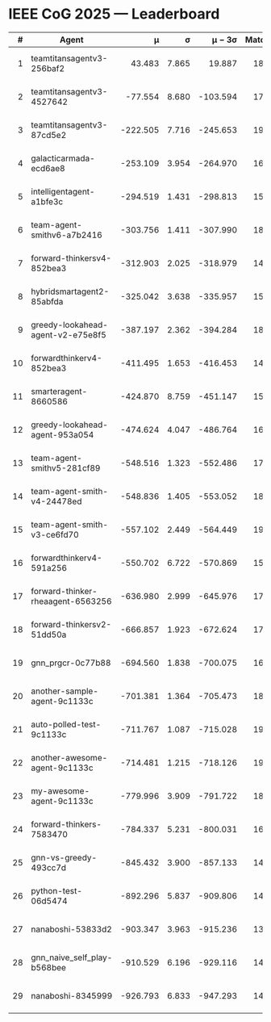 # IEEE CoG 2025 — Leaderboard

| # | Agent | μ | σ | μ − 3σ | Matches | Updated |
|---:|---|---:|---:|---:|---:|---|
| 1 | teamtitansagentv3-256baf2 | 43.483 | 7.865 | 19.887 | 18176 | 2025-08-24 07:49 |
| 2 | teamtitansagentv3-4527642 | -77.554 | 8.680 | -103.594 | 17990 | 2025-08-24 07:49 |
| 3 | teamtitansagentv3-87cd5e2 | -222.505 | 7.716 | -245.653 | 19226 | 2025-08-24 07:49 |
| 4 | galacticarmada-ecd6ae8 | -253.109 | 3.954 | -264.970 | 16760 | 2025-08-24 07:49 |
| 5 | intelligentagent-a1bfe3c | -294.519 | 1.431 | -298.813 | 15335 | 2025-08-24 07:49 |
| 6 | team-agent-smithv6-a7b2416 | -303.756 | 1.411 | -307.990 | 18280 | 2025-08-24 07:49 |
| 7 | forward-thinkersv4-852bea3 | -312.903 | 2.025 | -318.979 | 14784 | 2025-08-24 07:49 |
| 8 | hybridsmartagent2-85abfda | -325.042 | 3.638 | -335.957 | 15296 | 2025-08-24 07:49 |
| 9 | greedy-lookahead-agent-v2-e75e8f5 | -387.197 | 2.362 | -394.284 | 18488 | 2025-08-24 07:49 |
| 10 | forwardthinkerv4-852bea3 | -411.495 | 1.653 | -416.453 | 14778 | 2025-08-24 07:49 |
| 11 | smarteragent-8660586 | -424.870 | 8.759 | -451.147 | 15136 | 2025-08-24 07:49 |
| 12 | greedy-lookahead-agent-953a054 | -474.624 | 4.047 | -486.764 | 16928 | 2025-08-24 07:49 |
| 13 | team-agent-smithv5-281cf89 | -548.516 | 1.323 | -552.486 | 17800 | 2025-08-24 07:49 |
| 14 | team-agent-smith-v4-24478ed | -548.836 | 1.405 | -553.052 | 18640 | 2025-08-24 07:49 |
| 15 | team-agent-smith-v3-ce6fd70 | -557.102 | 2.449 | -564.449 | 19200 | 2025-08-24 07:49 |
| 16 | forwardthinkerv4-591a256 | -550.702 | 6.722 | -570.869 | 15011 | 2025-08-24 07:49 |
| 17 | forward-thinker-rheaagent-6563256 | -636.980 | 2.999 | -645.976 | 17264 | 2025-08-24 07:49 |
| 18 | forward-thinkersv2-51dd50a | -666.857 | 1.923 | -672.624 | 17404 | 2025-08-24 07:49 |
| 19 | gnn_prgcr-0c77b88 | -694.560 | 1.838 | -700.075 | 16060 | 2025-08-24 07:49 |
| 20 | another-sample-agent-9c1133c | -701.381 | 1.364 | -705.473 | 18140 | 2025-08-24 07:49 |
| 21 | auto-polled-test-9c1133c | -711.767 | 1.087 | -715.028 | 19000 | 2025-08-24 07:49 |
| 22 | another-awesome-agent-9c1133c | -714.481 | 1.215 | -718.126 | 19460 | 2025-08-24 07:49 |
| 23 | my-awesome-agent-9c1133c | -779.996 | 3.909 | -791.722 | 18240 | 2025-08-24 07:49 |
| 24 | forward-thinkers-7583470 | -784.337 | 5.231 | -800.031 | 16560 | 2025-08-24 07:49 |
| 25 | gnn-vs-greedy-493cc7d | -845.432 | 3.900 | -857.133 | 14480 | 2025-08-24 07:49 |
| 26 | python-test-06d5474 | -892.296 | 5.837 | -909.806 | 14470 | 2025-08-24 07:49 |
| 27 | nanaboshi-53833d2 | -903.347 | 3.963 | -915.236 | 13960 | 2025-08-24 07:49 |
| 28 | gnn_naive_self_play-b568bee | -910.529 | 6.196 | -929.116 | 14340 | 2025-08-24 07:49 |
| 29 | nanaboshi-8345999 | -926.793 | 6.833 | -947.293 | 14930 | 2025-08-24 07:49 |
